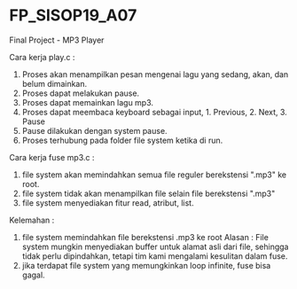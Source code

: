 # FP_SISOP19_A07

Final Project - MP3 Player

Cara kerja play.c :
1. Proses akan menampilkan pesan mengenai lagu yang sedang, akan, dan belum dimainkan.
2. Proses dapat melakukan pause.
3. Proses dapat memainkan lagu mp3.
4. Proses dapat meembaca keyboard sebagai input, 1. Previous, 2. Next, 3. Pause
5. Pause dilakukan dengan system pause.
6. Proses terhubung pada folder file system ketika di run.

Cara kerja fuse mp3.c :
1. file system akan memindahkan semua file reguler berekstensi ".mp3" ke root.
2. file system tidak akan menampilkan file selain file berekstensi ".mp3"
3. file system menyediakan fitur read, atribut, list.

Kelemahan : 
1. file system memindahkan file berekstensi .mp3 ke root
Alasan : File system mungkin menyediakan buffer untuk alamat asli dari file, sehingga tidak perlu dipindahkan, tetapi tim kami mengalami kesulitan dalam fuse.
2. jika terdapat file system yang memungkinkan loop infinite, fuse bisa gagal.

